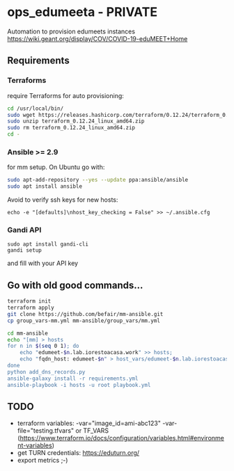 # ops_edumeeta - PRIVATE

Automation to provision edumeets instances https://wiki.geant.org/display/COV/COVID-19-eduMEET+Home

## Requirements

### Terraforms

require Terraforms for auto provisioning:

```bash
cd /usr/local/bin/
sudo wget https://releases.hashicorp.com/terraform/0.12.24/terraform_0.12.24_linux_amd64.zip
sudo unzip terraform_0.12.24_linux_amd64.zip
sudo rm terraform_0.12.24_linux_amd64.zip
cd -
```

### Ansible >= 2.9

for mm setup. On Ubuntu go with:

```bash
sudo apt-add-repository --yes --update ppa:ansible/ansible
sudo apt install ansible
```

Avoid to verify ssh keys for new hosts:

```
echo -e "[defaults]\nhost_key_checking = False" >> ~/.ansible.cfg
```

### Gandi API

```
sudo apt install gandi-cli
gandi setup
```

and fill with your API key


## Go with old good commands...

```bash
terraform init
terraform apply
git clone https://github.com/befair/mm-ansible.git
cp group_vars-mm.yml mm-ansible/group_vars/mm.yml

cd mm-ansible
echo "[mm] > hosts
for n in $(seq 0 1); do
    echo "edumeet-$n.lab.iorestoacasa.work" >> hosts;
    echo "fqdn_host: edumeet-$n" > host_vars/edumeet-$n.lab.iorestoacasa.work.yml
done
python add_dns_records.py
ansible-galaxy install -r requirements.yml
ansible-playbook -i hosts -u root playbook.yml
```


## TODO

* terraform variables: -var="image_id=ami-abc123" -var-file="testing.tfvars" or TF_VARS (https://www.terraform.io/docs/configuration/variables.html#environment-variables)
* get TURN credentials: https://eduturn.org/
* export metrics ;-)


